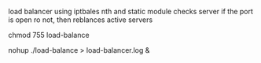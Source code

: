 load balancer using iptbales nth and static module
checks server if the port is open ro not, then reblances active servers

chmod 755 load-balance

nohup ./load-balance > load-balancer.log &
